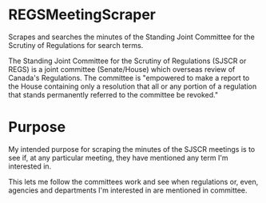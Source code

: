 # REGSMeetingScraper
Scrapes and searches the minutes of the Standing Joint Committee for the Scrutiny of Regulations for search terms.

The Standing Joint Committee for the Scrutiny of Regulations (SJSCR or REGS) is a joint committee (Senate/House) which overseas review of Canada's Regulations.  The committee is "empowered to make a report to the House containing only a resolution that all or any portion of a regulation that stands permanently referred to the committee be revoked."

# Purpose
My intended purpose for scraping the minutes of the SJSCR meetings is to see if, at any particular meeting, they have mentioned any term I'm interested in.

This lets me follow the committees work and see when regulations or, even, agencies and departments I'm interested in are mentioned in committee.
